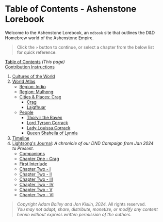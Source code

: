 # Table of Contents - Ashenstone Lorebook

Welcome to the Ashenstone Lorebook, an `mdbook` site that outlines the D&D Homebrew world of the Ashenstone Empire.

> Click the `>` button to continue, or select a chapter from the below list for quick reference.

[Table of Contents](SUMMARY.md) _(This page)_    
[Contribution Instructions](./0-contribution_instructions.md)  

1. [Cultures of the World](./1-0-world_cultures.md)
2. [World Atlas](./2-0-world_atlas.md)
    - [Region: Indip](./2-1a-region_indip.md)
    - [Region: Mulhong](./2-1b-region_mulhong.md)
    - [Cities & Places: Crag](./2-2a-city_crag.md)
        - [Crag](./2-2a-city_crag.md)
        - [Laigfhuar](./2-2b-city-Laigfhuar.md)
    - [People](./2-3-0-People_master.md)
        - [Thorvir the Raven](./2-3-1-Thorvir_the_Raven.md)
        - [Lord Tyrson Corrack](./2-3-2-Lord_Corrack.md)
        - [Lady Louissa Corrack](./2-3-3-Lady_Corrack.md)
        - [Queen Shaheila of Lynnla](./2-3-4-Queen_Shaheila.md)        
3. [Timeline](./3-Timeline.md)
4. [Lightsong's Journal](./Journal-0-0.md): _A chronicle of our DND Campaign from Jan 2024 to Present._ 
    - [Companions](./Journal-0-Companions.md)
    - [Chapter One - Crag](./Journal-1-I.md)
    - [First Interlude](Journal-1.5-I.md)
    - [Chapter Two - I](./Journal-2-I.md)
    - [Chapter Two - II](./Journal-2-II.md)
    - [Chapter Two - III](Journal-2-III.md) 
    - [Chapter Two - IV](Journal-2-IV.md)
    - [Chapter Two - V](Journal-2-V.md)
    - [Chapter Two - VI](Journal-2-VI.md)

> _Copyright Adam Bailey and Jon Kislin, 2024._ All rights reserved.   
> _You may not adapt, share, distribute, monetize, or modify any content herein without express written permission of the authors._

 